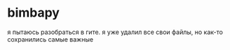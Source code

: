 # bimbapy
я пытаюсь разобраться в гите. я уже удалил все свои файлы, но как-то сохранились самые важные
